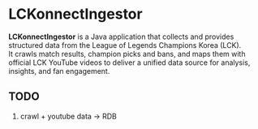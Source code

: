 # LCKonnectIngestor

**LCKonnectIngestor** is a Java application that collects and provides structured data from the League of Legends Champions Korea (LCK).  
It crawls match results, champion picks and bans, and maps them with official LCK YouTube videos to deliver a unified data source for analysis, insights, and fan engagement.

## TODO
1. crawl + youtube data -> RDB